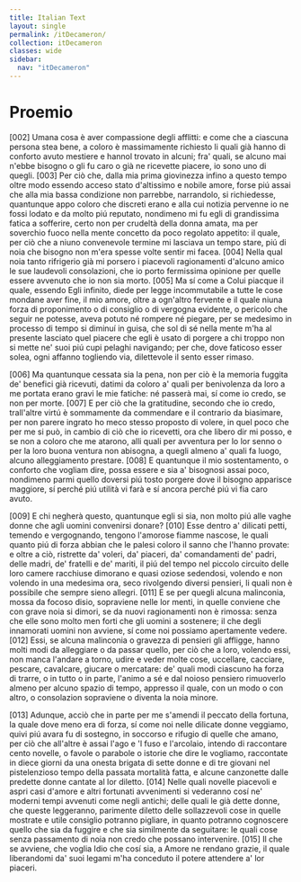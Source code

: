 ```yaml
---
title: Italian Text
layout: single
permalink: /itDecameron/
collection: itDecameron
classes: wide
sidebar:
  nav: "itDecameron"
---
```

<div id="proem" who="author">
 <h1>
  Proemio
 </h1>
 <p>
  <a name="p99990002">
   [002]
  </a>
  Umana cosa &egrave; aver compassione degli afflitti: e come che a ciascuna persona stea bene, a coloro &egrave; massimamente richiesto li quali gi&agrave; hanno di conforto avuto mestiere e hannol trovato in alcuni; fra' quali, se alcuno mai n'ebbe bisogno o gli fu caro o gi&agrave; ne ricevette piacere, io sono uno di quegli.
  <a name="p99990003">
   [003]
  </a>
  Per ci&ograve; che, dalla mia prima giovinezza infino a questo tempo oltre modo essendo acceso stato d'altissimo e nobile amore, forse pi&uacute; assai che alla mia bassa condizione non parrebbe, narrandolo, si richiedesse, quantunque appo coloro che discreti erano e alla cui notizia pervenne io ne fossi lodato e da molto pi&uacute; reputato, nondimeno mi fu egli di grandissima fatica a sofferire, certo non per crudelt&agrave; della donna amata, ma per soverchio fuoco nella mente concetto da poco regolato appetito: il quale, per ci&ograve; che a niuno convenevole termine mi lasciava un tempo stare, pi&uacute; di noia che bisogno non m'era spesse volte sentir mi facea.
  <a name="p99990004">
   [004]
  </a>
  Nella qual noia tanto rifrigerio gi&agrave; mi porsero i piacevoli ragionamenti d'alcuno amico le sue laudevoli consolazioni, che io porto fermissima opinione per quelle essere avvenuto che io non sia morto.
  <a name="p99990005">
   [005]
  </a>
  Ma s&iacute; come a Colui piacque il quale, essendo Egli infinito, diede per legge incommutabile a tutte le cose mondane aver fine, il mio amore, oltre a ogn'altro fervente e il quale niuna forza di proponimento o di consiglio o di vergogna evidente, o pericolo che seguir ne potesse, aveva potuto n&eacute; rompere n&eacute; piegare, per se medesimo in processo di tempo si diminu&iacute; in guisa, che sol di s&eacute; nella mente m'ha al presente lasciato quel piacere che egli &egrave; usato di porgere a chi troppo non si mette ne' suoi pi&uacute; cupi pelaghi navigando; per che, dove faticoso esser solea, ogni affanno togliendo via, dilettevole il sento esser rimaso.
 </p>
 <p>
  <a name="p99990006">
   [006]
  </a>
  Ma quantunque cessata sia la pena, non per ci&ograve; &egrave; la memoria fuggita de' benefici gi&agrave; ricevuti, datimi da coloro a' quali per benivolenza da loro a me portata erano gravi le mie fatiche: n&eacute; passer&agrave; mai, s&iacute; come io credo, se non per morte.
  <a name="p99990007">
   [007]
  </a>
  E per ci&ograve; che la gratitudine, secondo che io credo, trall'altre virt&uacute; &egrave; sommamente da commendare e il contrario da biasimare, per non parere ingrato ho meco stesso proposto di volere, in quel poco che per me si pu&ograve;, in cambio di ci&ograve; che io ricevetti, ora che libero dir mi posso, e se non a coloro che me atarono, alli quali per avventura per lo lor senno o per la loro buona ventura non abisogna, a quegli almeno a' quali fa luogo, alcuno alleggiamento prestare.
  <a name="p99990008">
   [008]
  </a>
  E quantunque il mio sostentamento, o conforto che vogliam dire, possa essere e sia a' bisognosi assai poco, nondimeno parmi quello doversi pi&uacute; tosto porgere dove il bisogno apparisce maggiore, s&iacute; perch&eacute; pi&uacute; utilit&agrave; vi far&agrave; e s&iacute; ancora perch&eacute; pi&uacute; vi fia caro avuto.
 </p>
 <p>
  <a name="p99990009">
   [009]
  </a>
  E chi negher&agrave; questo, quantunque egli si sia, non molto pi&uacute; alle vaghe donne che agli uomini convenirsi donare?
  <a name="p99990010">
   [010]
  </a>
  Esse dentro a' dilicati petti, temendo e vergognando, tengono l'amorose fiamme nascose, le quali quanto pi&uacute; di forza abbian che le palesi coloro il sanno che l'hanno provate: e oltre a ci&ograve;, ristrette da' voleri, da' piaceri, da' comandamenti de' padri, delle madri, de' fratelli e de' mariti, il pi&uacute; del tempo nel piccolo circuito delle loro camere racchiuse dimorano e quasi oziose sedendosi, volendo e non volendo in una medesima ora, seco rivolgendo diversi pensieri, li quali non &egrave; possibile che sempre sieno allegri.
  <a name="p99990011">
   [011]
  </a>
  E se per quegli alcuna malinconia, mossa da focoso disio, sopraviene nelle lor menti, in quelle conviene che con grave noia si dimori, se da nuovi ragionamenti non &egrave; rimossa: senza che elle sono molto men forti che gli uomini a sostenere; il che degli innamorati uomini non avviene, s&iacute; come noi possiamo apertamente vedere.
  <a name="p99990012">
   [012]
  </a>
  Essi, se alcuna malinconia o gravezza di pensieri gli affligge, hanno molti modi da alleggiare o da passar quello, per ci&ograve; che a loro, volendo essi, non manca l'andare a torno, udire e veder molte cose, uccellare, cacciare, pescare, cavalcare, giucare o mercatare: de' quali modi ciascuno ha forza di trarre, o in tutto o in parte, l'animo a s&eacute; e dal noioso pensiero rimuoverlo almeno per alcuno spazio di tempo, appresso il quale, con un modo o con altro, o consolazion sopraviene o diventa la noia minore.
 </p>
 <p>
  <a name="p99990013">
   [013]
  </a>
  Adunque, acci&ograve; che in parte per me s'amendi il peccato della fortuna, la quale dove meno era di forza, s&iacute; come noi nelle dilicate donne veggiamo, quivi pi&uacute; avara fu di sostegno, in soccorso e rifugio di quelle che amano, per ci&ograve; che all'altre &egrave; assai l'ago e 'l fuso e l'arcolaio, intendo di raccontare cento novelle, o favole o parabole o istorie che dire le vogliamo, raccontate in diece giorni da una onesta brigata di sette donne e di tre giovani nel pistelenzioso tempo della passata mortalit&agrave; fatta, e alcune canzonette dalle predette donne cantate al lor diletto.
  <a name="p99990014">
   [014]
  </a>
  Nelle quali novelle piacevoli e aspri casi d'amore e altri fortunati avvenimenti si vederanno cos&iacute; ne' moderni tempi avvenuti come negli antichi; delle quali le gi&agrave; dette donne, che queste leggeranno, parimente diletto delle sollazzevoli cose in quelle mostrate e utile consiglio potranno pigliare, in quanto potranno cognoscere quello che sia da fuggire e che sia similmente da seguitare: le quali cose senza passamento di noia non credo che possano intervenire.
  <a name="p99990015">
   [015]
  </a>
  Il che se avviene, che voglia Idio che cos&iacute; sia, a Amore ne rendano grazie, il quale liberandomi da' suoi legami m'ha conceduto il potere attendere a' lor piaceri.
 </p>
</div>
